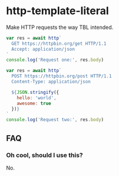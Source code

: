 # http-template-literal

Make HTTP requests the way TBL intended.

```javascript
var res = await http`
  GET https://httpbin.org/get HTTP/1.1
  Accept: application/json
`
console.log('Request one:', res.body)

var res = await http`
  POST https://httpbin.org/post HTTP/1.1
  Content-Type: application/json

  ${JSON.stringify({
    hello: 'world',
    awesome: true
  })}
`
console.log('Request two:', res.body)
```

## FAQ

### Oh cool, should I use this?

No.